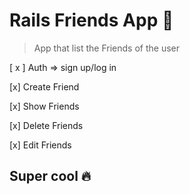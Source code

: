 # Rails Friends App 🚀

> App that list the Friends of the user

[ x ] Auth => sign up/log in

[x] Create Friend

[x] Show Friends

[x] Delete Friends

[x] Edit Friends 

## Super cool 🔥


